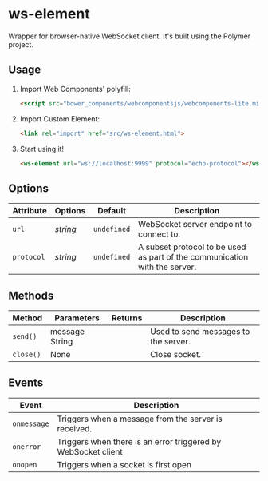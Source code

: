 # ws-element
Wrapper for browser-native WebSocket client. It's built using the Polymer project.


## Usage


1. Import Web Components' polyfill:

    ```html
    <script src="bower_components/webcomponentsjs/webcomponents-lite.min.js"></script>
    ```

2. Import Custom Element:

    ```html
    <link rel="import" href="src/ws-element.html">
    ```

3. Start using it!

    ```html
    <ws-element url="ws://localhost:9999" protocol="echo-protocol"></ws-element>
    ```

## Options

Attribute       | Options                   | Default             | Description
---             | ---                       | ---                 | ---
`url`           | *string*                  | `undefined`         | WebSocket server endpoint to connect to.
`protocol`      | *string*                  | `undefined`         | A subset protocol to be used as part of the communication with the server.

## Methods

Method        | Parameters   | Returns     | Description
---           | ---          | ---         | ---
`send()`   | message String       |     | Used to send messages to the server.
`close()`   | None      |     | Close socket.

## Events

Event         | Description
---           | ---
`onmessage` | Triggers when a message from the server is received.
`onerror` | Triggers when there is an error triggered by WebSocket client
`onopen` | Triggers when a socket is first open
